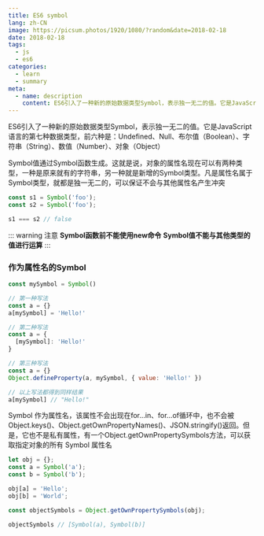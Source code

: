 ```yaml
---
title: ES6 symbol
lang: zh-CN
image: https://picsum.photos/1920/1080/?random&date=2018-02-18
date: 2018-02-18
tags:
  - js
  - es6
categories:
  - learn
  - summary
meta:
  - name: description
    content: ES6引入了一种新的原始数据类型Symbol，表示独一无二的值。它是JavaScript语言的第七种数据类型，前六种是：Undefined、Null、布尔值（Boolean）、字符串（String）、数值（Number）、对象（Object）
--- 
```


ES6引入了一种新的原始数据类型Symbol，表示独一无二的值。它是JavaScript语言的第七种数据类型，前六种是：Undefined、Null、布尔值（Boolean）、字符串（String）、数值（Number）、对象（Object）

<!-- more -->

Symbol值通过Symbol函数生成。这就是说，对象的属性名现在可以有两种类型，一种是原来就有的字符串，另一种就是新增的Symbol类型。凡是属性名属于Symbol类型，就都是独一无二的，可以保证不会与其他属性名产生冲突

``` js
const s1 = Symbol('foo');
const s2 = Symbol('foo');

s1 === s2 // false
```

::: warning 注意
**Symbol函数前不能使用new命令**
**Symbol值不能与其他类型的值进行运算**
:::

### 作为属性名的Symbol

``` js
const mySymbol = Symbol()

// 第一种写法
const a = {}
a[mySymbol] = 'Hello!'

// 第二种写法
const a = {
  [mySymbol]: 'Hello!'
}

// 第三种写法
const a = {}
Object.defineProperty(a, mySymbol, { value: 'Hello!' })

// 以上写法都得到同样结果
a[mySymbol] // "Hello!"
```

Symbol 作为属性名，该属性不会出现在for...in、for...of循环中，也不会被Object.keys()、Object.getOwnPropertyNames()、JSON.stringify()返回。但是，它也不是私有属性，有一个Object.getOwnPropertySymbols方法，可以获取指定对象的所有 Symbol 属性名

``` js
let obj = {};
const a = Symbol('a');
const b = Symbol('b');

obj[a] = 'Hello';
obj[b] = 'World';

const objectSymbols = Object.getOwnPropertySymbols(obj);

objectSymbols // [Symbol(a), Symbol(b)]
```